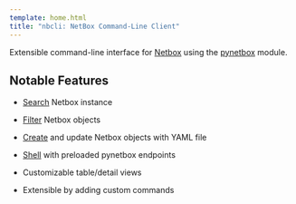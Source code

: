 ```yaml
---
template: home.html
title: "nbcli: NetBox Command-Line Client"
---
```


Extensible command-line interface for [Netbox](https://netbox.readthedocs.io/en/stable/>)
using the [pynetbox](https://pynetbox.readthedocs.io/en/latest/) module. 

## Notable Features

- [Search](commands/search) Netbox instance

- [Filter](commands/filter) Netbox objects

- [Create](commands/create) and update Netbox objects with YAML file

- [Shell](commands/shell) with preloaded pynetbox endpoints

- Customizable table/detail views

- Extensible by adding custom commands
